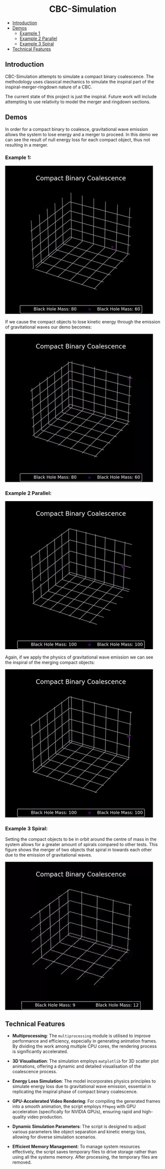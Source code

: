 <div align=center>

# CBC-Simulation

<div align=left>

- [Introduction](#introduction)
- [Demos](#demos)
  - [Example 1](#example-1)
  - [Example 2 Parallel](#example-2-parallel)
  - [Example 3 Spiral](#example-3-spiral)
- [Technical Features](#technical-features)

## Introduction

CBC-Simulation attempts to simulate a compact binary coalescence. The methodology uses classical mechanics to simulate the inspiral part of the inspiral-merger-ringdown nature of a CBC. 

The current state of this project is just the inspiral. Future work will include attempting to use relativity to model the merger and ringdown sections.

## Demos

In order for a compact binary to coalesce, gravitational wave emission allows the system to lose energy and a merger to proceed.
In this demo we can see the result of null energy loss for each compact object, thus not resulting in a merger.

### Example 1:

![simulation.gif](figures/test/energy_loss/simulation_no_gw.gif)

If we cause the compact objects to lose kinetic energy through the emission of gravitational waves our demo becomes:

![simulation.gif](figures/test/energy_loss/simulation_gw.gif)

### Example 2 Parallel:

![simulation.gif](figures/test/parallels/simulation_parallel_no_gw.gif)

Again, if we apply the physics of gravitational wave emission we can see the inspiral of the merging compact objects:

![simulation.gif](figures/test/parallels/simulation_parallel_gw.gif)

### Example 3 Spiral:

Setting the compact objects to be in orbit around the centre of mass in the system allows for a greater amount of spirals compared to other tests. This figure shows the merger of two objects that spiral in towards each other due to the emission of gravitational waves.

![simulation.gif](figures/test/spirals/simulation_spiral_gw.gif)

## Technical Features

- **Multiprocessing**: The `multiprocessing` module is utilised to improve performance and efficiency, especially in generating animation frames. By dividing the work among multiple CPU cores, the rendering process is significantly accelerated.

- **3D Visualisation**: The simulation employs `matplotlib` for 3D scatter plot animations, offering a dynamic and detailed visualisation of the coalescence process.

- **Energy Loss Simulation**: The model incorporates physics principles to simulate energy loss due to gravitational wave emission, essential in replicating the inspiral phase of compact binary coalescence.

- **GPU-Accelerated Video Rendering**: For compiling the generated frames into a smooth animation, the script employs `FFmpeg` with GPU acceleration (specifically for NVIDIA GPUs), ensuring rapid and high-quality video production.

- **Dynamic Simulation Parameters**: The script is designed to adjust various parameters like object separation and kinetic energy loss, allowing for diverse simulation scenarios.

- **Efficient Memory Management**: To manage system resources effectively, the script saves temporary files to drive storage rather than using all the systems memory. After processing, the temporary files are removed.